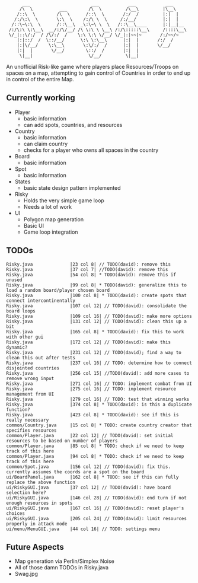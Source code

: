           ___                       ___           ___           ___     
         /\  \          ___        /\  \         /\__\         |\__\    
        /::\  \        /\  \      /::\  \       /:/  /         |:|  |   
       /:/\:\  \       \:\  \    /:/\ \  \     /:/__/          |:|  |   
      /::\~\:\  \      /::\__\  _\:\~\ \  \   /::\__\____      |:|__|__ 
     /:/\:\ \:\__\  __/:/\/__/ /\ \:\ \ \__\ /:/\:::::\__\     /::::\__\
     \/_|::\/:/  / /\/:/  /    \:\ \:\ \/__/ \/_|:|~~|~       /:/~~/~   
        |:|::/  /  \::/__/      \:\ \:\__\      |:|  |       /:/  /     
        |:|\/__/    \:\__\       \:\/:/  /      |:|  |       \/__/      
        |:|  |       \/__/        \::/  /       |:|  |                  
         \|__|                     \/__/         \|__|   
    

An unofficial Risk-like game where players place Resources/Troops on spaces on a map, attempting to gain control of Countries in order to end up in control of the entire Map.


## Currently working


 * Player
    - basic information
    - can add spots, countries, and resources
 * Country
    - basic information
    - can claim country
    - checks for a player who owns all spaces in the country
 * Board
    - basic information
 * Spot
    - basic information
 * States
 	- basic state design pattern implemented
 * Risky
    - Holds the very simple game loop
    - Needs a lot of work
 * UI
    - Polygon map generation
    - Basic UI
    - Game loop integration

## TODOs

    Risky.java              |23 col 8| // TODO(david): remove this
    Risky.java              |37 col 7| //TODO(david): remove this
    Risky.java              |54 col 8| * TODO(david): remove this if unused
    Risky.java              |99 col 8| * TODO(david): generalize this to load a random board/player chosen board
    Risky.java              |100 col 8| * TODO(david): create spots that connect intercontinentally
    Risky.java              |107 col 12| // TODO(david): consolidate the board loops
    Risky.java              |109 col 16| // TODO(david): make more options
    Risky.java              |131 col 12| // TODO(david): clean this up a bit
    Risky.java              |165 col 8| * TODO(david): fix this to work with other gui
    Risky.java              |172 col 12| // TODO(david): make this dynamic?
    Risky.java              |231 col 12| // TODO(david); find a way to clean this out after tests
    Risky.java              |237 col 16| // TODO: determine how to connect disjointed countries
    Risky.java              |256 col 15| //TODO(david): add more cases to remove wrong input
    Risky.java              |271 col 16| // TODO: implement combat from UI
    Risky.java              |275 col 16| // TODO: implement resource management from UI
    Risky.java              |279 col 16| // TODO: test that winning works
    Risky.java              |374 col 8| * TODO(david): is this a duplicate function?
    Risky.java              |423 col 8| * TODO(david): see if this is really necessary
    common/Country.java     |15 col 8| * TODO: create country creator that specifies resources
    common/Player.java      |22 col 12| // TODO(david): set initial resources to be based on number of players
    common/Player.java      |85 col 8| * TODO: check if we need to keep track of this here
    common/Player.java      |94 col 8| * TODO: check if we need to keep track of this here
    common/Spot.java        |156 col 12| // TODO(david): fix this. currently assumes the coords are a spot on the board
    ui/BoardPanel.java      |162 col 8| * TODO: see if this can fully replace the above function
    ui/RiskyGUI.java        |37 col 12| // TODO(david): have board selection here?
    ui/RiskyGUI.java        |146 col 28| // TODO(david): end turn if not enough resources in spots
    ui/RiskyGUI.java        |167 col 16| // TODO(david): reset player's choices
    ui/RiskyGUI.java        |205 col 24| // TODO(david): limit resources properly in attack mode
    ui/menu/MenuGUI.java    |44 col 16| // TODO: settings menu
    
Future Aspects
--------------


 * Map generation via Perlin/Simplex Noise
 * All of those damn TODOs in Risky.java
 * Swag.jpg
